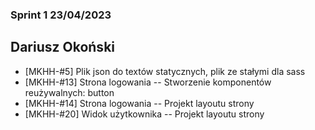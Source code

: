 ### Sprint 1 23/04/2023

## Dariusz Okoński

- [MKHH-#5] Plik json do textów statycznych, plik ze stałymi dla sass
- [MKHH-#13] Strona logowania -- Stworzenie komponentów reużywalnych: button
- [MKHH-#14] Strona logowania -- Projekt layoutu strony
- [MKHH-#20] Widok użytkownika -- Projekt layoutu strony